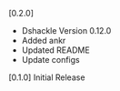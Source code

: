 [0.2.0]
* Dshackle Version 0.12.0
* Added ankr
* Updated README
* Update configs

[0.1.0]
Initial Release
